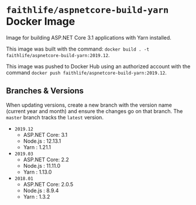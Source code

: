 # `faithlife/aspnetcore-build-yarn` Docker Image

Image for building ASP.NET Core 3.1 applications with Yarn installed.

This image was built with the command: `docker build . -t faithlife/aspnetcore-build-yarn:2019.12`.

This image was pushed to Docker Hub using an authorized account with the command `docker push faithlife/aspnetcore-build-yarn:2019.12`.

## Branches & Versions

When updating versions, create a new branch with the version name (current year and month) and ensure the changes go on that branch. The `master` branch tracks the `latest` version.

* `2019.12`
  * ASP.NET Core: 3.1
  * Node.js : 12.13.1
  * Yarn : 1.21.1
* `2019.03`
  * ASP.NET Core: 2.2
  * Node.js : 11.11.0
  * Yarn : 1.13.0
* `2018.01`
  * ASP.NET Core: 2.0.5
  * Node.js : 8.9.4
  * Yarn : 1.3.2
